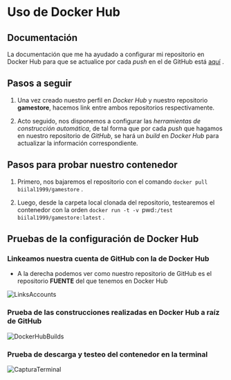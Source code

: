 # Uso de Docker Hub

## Documentación

La documentación que me ha ayudado a configurar mi repositorio en Docker Hub para que se actualice por cada *push* en el de GitHub está [aquí](https://docs.docker.com/docker-hub/builds/) .


## Pasos a seguir

1. Una vez creado nuestro perfil en *Docker Hub* y nuestro repositorio **gamestore**, hacemos link entre ambos repositorios respectivamente. 

2. Acto seguido, nos disponemos a configurar las *herramientas de construcción automática*, de tal forma que por cada *push* que hagamos en nuestro repositorio de *GitHub*, se hará un *build* en *Docker Hub* para actualizar la información correspondiente.


## Pasos para probar nuestro contenedor

1. Primero, nos bajaremos el repositorio con el comando `docker pull biilal1999/gamestore` .

2. Luego, desde la carpeta local clonada del repositorio, testearemos el contenedor con la orden `docker run -t -v `pwd`:/test biilal1999/gamestore:latest` .


## Pruebas de la configuración de Docker Hub


### Linkeamos nuestra cuenta de GitHub con la de Docker Hub

+ A la derecha podemos ver como nuestro repositorio de GitHub es el repositorio **FUENTE** del que tenemos en Docker Hub


![LinksAccounts](https://github.com/biilal1999/GameStore/blob/master/docs/img/LinkAccounts.png)


### Prueba de las construcciones realizadas en Docker Hub a raíz de GitHub


![DockerHubBuilds](https://github.com/biilal1999/GameStore/blob/master/docs/img/DockerHubBuilds.png)


### Prueba de descarga y testeo del contenedor en la terminal


![CapturaTerminal](https://github.com/biilal1999/GameStore/blob/master/docs/img/DockerHubPrueba.png)
